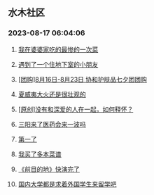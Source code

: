 ## 水木社区 
### 2023-08-17 06:04:06

1. [我在婆婆家吃的最惨的一次菜](https://www.mysmth.net/nForum/article/FamilyLife/1766361687)

2. [遇到了一个住地下室的小朋友](https://www.mysmth.net/nForum/article/ChildEducation/2260689)

3. [[团购]8月16日-8月23日 协和护肤品七夕团团购](https://www.mysmth.net/nForum/article/ADAgent_TG/1307191)

4. [夏威夷大火还是很壮观的](https://www.mysmth.net/nForum/article/Geography/550620)

5. [[原创]没有和深爱的人在一起，如何释怀？](https://www.mysmth.net/nForum/article/Divorce/2038970)

6. [三阳来了医药会来一波吗](https://www.mysmth.net/nForum/article/Stock/10615409)

7. [第一了](https://www.mysmth.net/nForum/article/PreUnivEdu/97669)

8. [我买了多本菜谱](https://www.mysmth.net/nForum/article/Food/1683676)

9. [《前目的地》快演完了](https://www.mysmth.net/nForum/article/Movie/3536526)

10. [国内大学都是求着外国学生来留学吧](https://www.mysmth.net/nForum/article/GaoKao/535474)


